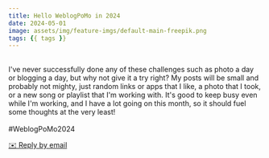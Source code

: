 ```yaml
---
title: Hello WeblogPoMo in 2024
date: 2024-05-01
image: assets/img/feature-imgs/default-main-freepik.png
tags: {{ tags }}
---
```

 <p><br />I&#39;ve never successfully done any of these challenges such as photo
a day or blogging a day, but why not give it a try right? My posts will
be small and probably not mighty, just random links or apps that I like,
a photo that I took, or a new song or playlist that I&#39;m working with.
It&#39;s good to keep busy even while I&#39;m working, and I have a lot going on
this month, so it should fuel some thoughts at the very least!<br /><br
/>#WeblogPoMo2024</p>
<p>
        <a href='mailto:binarydigit@omg.lol?subject=Hello WeblogPoMo in 2024' style='text-decoration: underline'>✉️ Reply by email</a>
      </p>